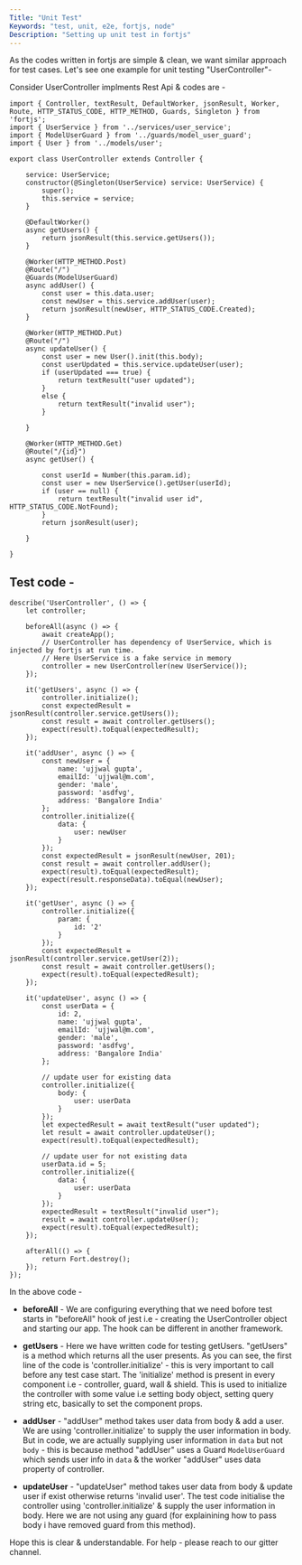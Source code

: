 ```yaml
---
Title: "Unit Test"
Keywords: "test, unit, e2e, fortjs, node"
Description: "Setting up unit test in fortjs"
---
```


As the codes written in fortjs are simple & clean, we want similar approach for test cases. Let's see one example for unit testing "UserController"- 

Consider UserController implments Rest Api & codes are - 

```
import { Controller, textResult, DefaultWorker, jsonResult, Worker, Route, HTTP_STATUS_CODE, HTTP_METHOD, Guards, Singleton } from 'fortjs';
import { UserService } from '../services/user_service';
import { ModelUserGuard } from '../guards/model_user_guard';
import { User } from '../models/user';

export class UserController extends Controller {

    service: UserService;
    constructor(@Singleton(UserService) service: UserService) {
        super();
        this.service = service;
    }

    @DefaultWorker()
    async getUsers() {
        return jsonResult(this.service.getUsers());
    }

    @Worker(HTTP_METHOD.Post)
    @Route("/")
    @Guards(ModelUserGuard)
    async addUser() {
        const user = this.data.user;
        const newUser = this.service.addUser(user);
        return jsonResult(newUser, HTTP_STATUS_CODE.Created);
    }

    @Worker(HTTP_METHOD.Put)
    @Route("/")
    async updateUser() {
        const user = new User().init(this.body);
        const userUpdated = this.service.updateUser(user);
        if (userUpdated === true) {
            return textResult("user updated");
        }
        else {
            return textResult("invalid user");
        }

    }

    @Worker(HTTP_METHOD.Get)
    @Route("/{id}")
    async getUser() {

        const userId = Number(this.param.id);
        const user = new UserService().getUser(userId);
        if (user == null) {
            return textResult("invalid user id", HTTP_STATUS_CODE.NotFound);
        }
        return jsonResult(user);

    }

}
```

## Test code - 

```
describe('UserController', () => {
    let controller;

    beforeAll(async () => {
        await createApp();
        // UserController has dependency of UserService, which is injected by fortjs at run time. 
        // Here UserService is a fake service in memory
        controller = new UserController(new UserService());
    });

    it('getUsers', async () => {
        controller.initialize();
        const expectedResult = jsonResult(controller.service.getUsers());
        const result = await controller.getUsers();
        expect(result).toEqual(expectedResult);
    });

    it('addUser', async () => {
        const newUser = {
            name: 'ujjwal gupta',
            emailId: 'ujjwal@m.com',
            gender: 'male',
            password: 'asdfvg',
            address: 'Bangalore India'
        };
        controller.initialize({
            data: {
                user: newUser
            }
        });
        const expectedResult = jsonResult(newUser, 201);
        const result = await controller.addUser();
        expect(result).toEqual(expectedResult);
        expect(result.responseData).toEqual(newUser);
    });

    it('getUser', async () => {
        controller.initialize({
            param: {
                id: '2'
            }
        });
        const expectedResult = jsonResult(controller.service.getUser(2));
        const result = await controller.getUsers();
        expect(result).toEqual(expectedResult);
    });

    it('updateUser', async () => {
        const userData = {
            id: 2,
            name: 'ujjwal gupta',
            emailId: 'ujjwal@m.com',
            gender: 'male',
            password: 'asdfvg',
            address: 'Bangalore India'
        };
        
        // update user for existing data
        controller.initialize({
            body: {
                user: userData
            }
        });
        let expectedResult = await textResult("user updated");
        let result = await controller.updateUser();
        expect(result).toEqual(expectedResult);

        // update user for not existing data
        userData.id = 5;
        controller.initialize({
            data: {
                user: userData
            }
        });
        expectedResult = textResult("invalid user");
        result = await controller.updateUser();
        expect(result).toEqual(expectedResult);
    });

    afterAll(() => {
        return Fort.destroy();
    });
});
```

In the above code -

* **beforeAll** - We are configuring everything that we need bofore test starts in "beforeAll" hook of jest i.e - creating the UserController object and starting our app. The hook can be different in another framework.

* **getUsers** -  Here we have written code for testing getUsers. "getUsers" is a method which returns all the user presents. As you can see, the first line of the code is 'controller.initialize' - this is very important to call before any test case start. The 'initialize' method is present in every component i.e - controller, guard, wall & shield. This is used to initialize the controller with some value i.e setting body object, setting query string etc, basically to set the component props.

* **addUser** - "addUser" method takes user data from body & add a user. We are using 'controller.initialize' to supply the user information in body. But in code, we are actually supplying user information in `data` but not `body` - this is because method "addUser" uses a Guard `ModelUserGuard` which sends user info in `data` & the worker "addUser" uses data property of controller.

* **updateUser** -  "updateUser" method takes user data from body & update user if exist otherwise returns 'invalid user'. The test code initialise the controller using 'controller.initialize' & supply the user information in body. Here we are not using any guard (for explainining how to pass body i have removed guard from this method).

Hope this is clear & understandable. For help - please reach to our gitter channel.